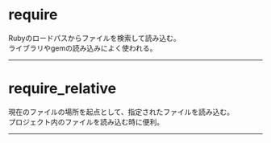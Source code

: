 # require
Rubyのロードパスからファイルを検索して読み込む。  
ライブラリやgemの読み込みによく使われる。
***

# require_relative
現在のファイルの場所を起点として、指定されたファイルを読み込む。  
プロジェクト内のファイルを読み込む時に便利。
***
